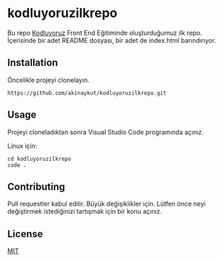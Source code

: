 # kodluyoruzilkrepo

Bu repo [Kodluyoruz](https://patika.dev) Front End Eğitiminde oluşturduğumuz ilk repo. İçerisinde bir adet README dosyası, bir adet de index.html barındırıyor.

## Installation

Öncelikle projeyi clonelayın.

`https://github.com/akinaykut/kodluyoruzilkrepo.git`

## Usage

Projeyi cloneladıktan sonra Visual Studio Code programında açınız.

Linux için:

```
cd kodluyoruzilkrepo
code .
```

## Contributing

Pull requestler kabul edilir. Büyük değişiklikler için. Lütfen önce neyi değiştirmek istediğinizi tartışmak için bir konu açınız.

## License

[MIT](https://www.mit.edu/~amini/LICENSE.md)
